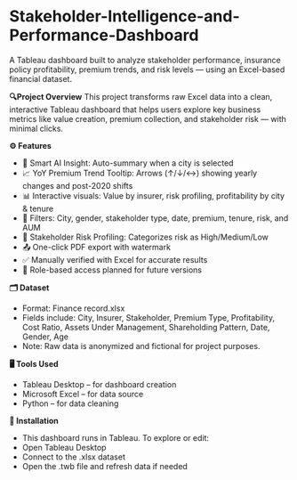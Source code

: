# Stakeholder-Intelligence-and-Performance-Dashboard
A Tableau dashboard built to analyze stakeholder performance, insurance policy profitability, premium trends, and risk levels — using an Excel-based financial dataset.

**🔍Project Overview**
This project transforms raw Excel data into a clean, interactive Tableau dashboard that helps users explore key business metrics like value creation, premium collection, and stakeholder risk — with minimal clicks.

**⚙️ Features**
- 🔎 Smart AI Insight: Auto-summary when a city is selected
- 📈 YoY Premium Trend Tooltip: Arrows (↑/↓/↔) showing yearly changes and post-2020 shifts
- 📊 Interactive visuals: Value by insurer, risk profiling, profitability by city & tenure
- 🎯 Filters: City, gender, stakeholder type, date, premium, tenure, risk, and AUM
- 🧠 Stakeholder Risk Profiling: Categorizes risk as High/Medium/Low
- 📤 One-click PDF export with watermark
- ✅ Manually verified with Excel for accurate results
- 👤 Role-based access planned for future versions

**🗂️ Dataset**
- Format: Finance record.xlsx
- Fields include: City, Insurer, Stakeholder, Premium Type, Profitability, Cost Ratio, Assets Under Management, Shareholding Pattern, Date, Gender, Age
- Note: Raw data is anonymized and fictional for project purposes.

**🖥️ Tools Used**
- Tableau Desktop – for dashboard creation
- Microsoft Excel – for data source
- Python – for data cleaning

**📄 Installation**
- This dashboard runs in Tableau. To explore or edit:
- Open Tableau Desktop
- Connect to the .xlsx dataset
- Open the .twb file and refresh data if needed

